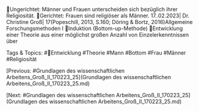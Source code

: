 Ungerichtet: Männer und Frauen unterscheiden sich bezüglich ihrer Religiosität.
Gerichtet: Frauen sind religiöser als Männer.
17..02.2023| Dr. Christine Groß| 17(Popeschill, 2013, S.160; Döring & Bortz, 2016)Allgemeine Forschungsmethoden I
Induktion (Bottom-up-Methode)
Entwicklung einer Theorie aus einer möglichst großen Anzahl von Einzelerkenntnissen über 

   Tags & Topics:
   #Entwicklung
   #Theorie
   #Mann
   #Bottom
   #Frau
   #Männer
   #Religiosität

[Previous: #Grundlagen des wissenschaftlichen Arbeitens_Groß_II_170223_25](Grundlagen des wissenschaftlichen Arbeitens_Groß_II_170223_25.md)

[Next: #Grundlagen des wissenschaftlichen Arbeitens_Groß_II_170223_25](Grundlagen des wissenschaftlichen Arbeitens_Groß_II_170223_25.md)